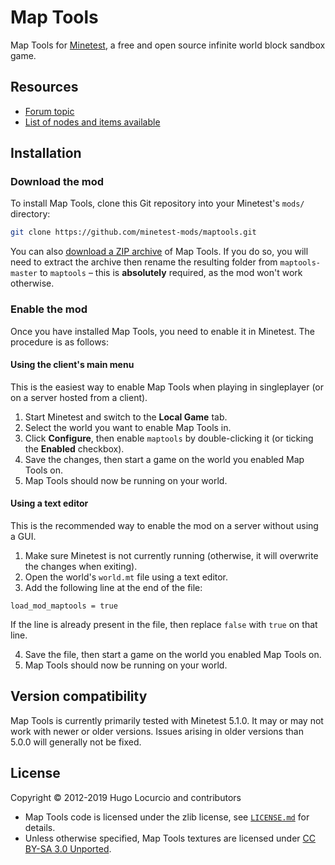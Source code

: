 # Map Tools

Map Tools for [Minetest](https://www.minetest.net/), a free and open source infinite
world block sandbox game.

## Resources

- [Forum topic](https://forum.minetest.net/viewtopic.php?f=11&t=1882)
- [List of nodes and items available](NODES_ITEMS.md)

## Installation

### Download the mod

To install Map Tools, clone this Git repository into your Minetest's `mods/`
directory:

```bash
git clone https://github.com/minetest-mods/maptools.git
```

You can also
[download a ZIP archive](https://github.com/minetest-mods/maptools/archive/master.zip)
of Map Tools. If you do so, you will need to extract the archive then rename
the resulting folder from `maptools-master` to `maptools` – this is
**absolutely** required, as the mod won't work otherwise.

### Enable the mod

Once you have installed Map Tools, you need to enable it in Minetest.
The procedure is as follows:

#### Using the client's main menu

This is the easiest way to enable Map Tools when playing in singleplayer
(or on a server hosted from a client).

1. Start Minetest and switch to the **Local Game** tab.
2. Select the world you want to enable Map Tools in.
3. Click **Configure**, then enable `maptools` by double-clicking it
   (or ticking the **Enabled** checkbox).
4. Save the changes, then start a game on the world you enabled Map Tools on.
5. Map Tools should now be running on your world.

#### Using a text editor

This is the recommended way to enable the mod on a server without using a GUI.

1. Make sure Minetest is not currently running (otherwise, it will overwrite
   the changes when exiting).
2. Open the world's `world.mt` file using a text editor.
3. Add the following line at the end of the file:

```text
load_mod_maptools = true
```

If the line is already present in the file, then replace `false` with `true`
on that line.

4. Save the file, then start a game on the world you enabled Map Tools on.
5. Map Tools should now be running on your world.

## Version compatibility

Map Tools is currently primarily tested with Minetest 5.1.0.
It may or may not work with newer or older versions. Issues arising in older
versions than 5.0.0 will generally not be fixed.

## License

Copyright © 2012-2019 Hugo Locurcio and contributors

- Map Tools code is licensed under the zlib license, see
  [`LICENSE.md`](LICENSE.md) for details.
- Unless otherwise specified, Map Tools textures are licensed under
  [CC BY-SA 3.0 Unported](https://creativecommons.org/licenses/by-sa/3.0/).
